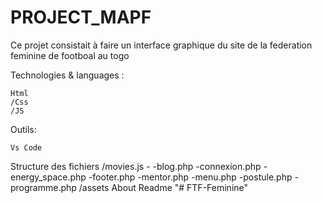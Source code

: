# PROJECT_MAPF

Ce projet consistait à faire un interface graphique du site de la federation feminine de footboal au togo 

Technologies & languages :

    Html
    /Css
    /JS
    
   

Outils:

    Vs Code

Structure des fichiers /movies.js - -blog.php -connexion.php -energy_space.php -footer.php -mentor.php -menu.php -postule.php -programme.php /assets
About
Readme
"# FTF-Feminine" 
